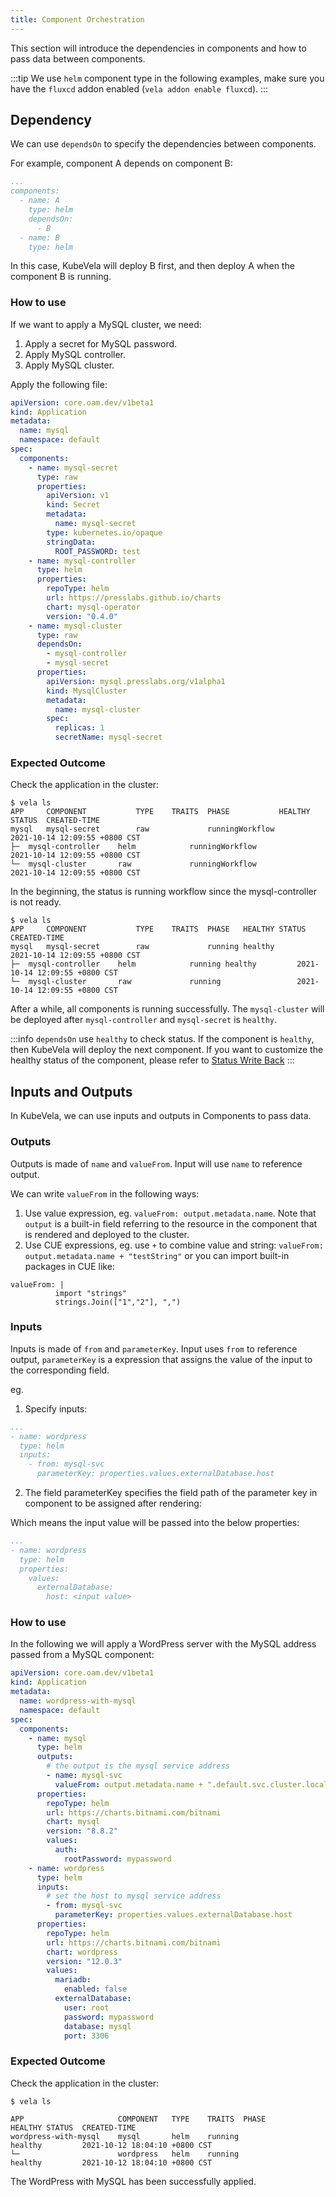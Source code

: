```yaml
---
title: Component Orchestration
---
```


This section will introduce the dependencies in components and how to pass data between components.

:::tip
We use `helm` component type in the following examples, make sure you have the `fluxcd` addon enabled (`vela addon enable fluxcd`).
:::

## Dependency

We can use `dependsOn` to specify the dependencies between components.

For example, component A depends on component B:

```yaml
...
components:
  - name: A
    type: helm
    dependsOn:
      - B
  - name: B
    type: helm
```

In this case, KubeVela will deploy B first, and then deploy A when the component B is running.

### How to use

If we want to apply a MySQL cluster, we need:

1. Apply a secret for MySQL password.
2. Apply MySQL controller.
3. Apply MySQL cluster.

Apply the following file:

```yaml
apiVersion: core.oam.dev/v1beta1
kind: Application
metadata:
  name: mysql
  namespace: default
spec:
  components:
    - name: mysql-secret
      type: raw
      properties:
        apiVersion: v1
        kind: Secret
        metadata:
          name: mysql-secret
        type: kubernetes.io/opaque
        stringData:
          ROOT_PASSWORD: test
    - name: mysql-controller
      type: helm
      properties:
        repoType: helm
        url: https://presslabs.github.io/charts
        chart: mysql-operator
        version: "0.4.0"
    - name: mysql-cluster
      type: raw
      dependsOn:
        - mysql-controller
        - mysql-secret
      properties:
        apiVersion: mysql.presslabs.org/v1alpha1
        kind: MysqlCluster
        metadata:
          name: mysql-cluster
        spec:
          replicas: 1
          secretName: mysql-secret
```

### Expected Outcome

Check the application in the cluster:

```shell
$ vela ls
APP  	COMPONENT       	TYPE	TRAITS	PHASE          	HEALTHY	STATUS	CREATED-TIME
mysql	mysql-secret    	raw 	      	runningWorkflow	       	      	2021-10-14 12:09:55 +0800 CST
├─ 	mysql-controller	helm	      	runningWorkflow	       	      	2021-10-14 12:09:55 +0800 CST
└─ 	mysql-cluster   	raw 	      	runningWorkflow	       	      	2021-10-14 12:09:55 +0800 CST
```

In the beginning, the status is running workflow since the mysql-controller is not ready.

```shell
$ vela ls
APP  	COMPONENT       	TYPE	TRAITS	PHASE  	HEALTHY	STATUS	CREATED-TIME
mysql	mysql-secret    	raw 	      	running	healthy	      	2021-10-14 12:09:55 +0800 CST
├─ 	mysql-controller	helm	      	running	healthy	      	2021-10-14 12:09:55 +0800 CST
└─ 	mysql-cluster   	raw 	      	running	       	      	2021-10-14 12:09:55 +0800 CST
```

After a while, all components is running successfully. The `mysql-cluster` will be deployed after `mysql-controller` and `mysql-secret` is `healthy`.

:::info
`dependsOn` use `healthy` to check status. If the component is `healthy`, then KubeVela will deploy the next component. If you want to customize the healthy status of the component, please refer to [Status Write Back](../../platform-engineers/traits/status)
:::

## Inputs and Outputs

In KubeVela, we can use inputs and outputs in Components to pass data.

### Outputs

Outputs is made of `name` and `valueFrom`. Input will use `name` to reference output.

We can write `valueFrom` in the following ways:
1. Use value expression, eg. `valueFrom: output.metadata.name`. Note that `output` is a built-in field referring to the resource in the component that is rendered and deployed to the cluster.
2. Use CUE expressions, eg. use `+` to combine value and string: `valueFrom: output.metadata.name + "testString"` or you can import built-in packages in CUE like:
```
valueFrom: |
          import "strings"
          strings.Join(["1","2"], ",")
```

### Inputs

Inputs is made of `from` and `parameterKey`. Input uses `from` to reference output, `parameterKey` is a expression that assigns the value of the input to the corresponding field.

eg.

1. Specify inputs:

```yaml
...
- name: wordpress
  type: helm
  inputs:
    - from: mysql-svc
      parameterKey: properties.values.externalDatabase.host
```

2. The field parameterKey specifies the field path of the parameter key in component to be assigned after rendering:

Which means the input value will be passed into the below properties:

```yaml
...
- name: wordpress
  type: helm
  properties:
    values:
      externalDatabase:
        host: <input value>
```

### How to use

In the following we will apply a WordPress server with the MySQL address passed from a MySQL component:

```yaml
apiVersion: core.oam.dev/v1beta1
kind: Application
metadata:
  name: wordpress-with-mysql
  namespace: default
spec:
  components:
    - name: mysql
      type: helm
      outputs:
        # the output is the mysql service address
        - name: mysql-svc
          valueFrom: output.metadata.name + ".default.svc.cluster.local"
      properties:
        repoType: helm
        url: https://charts.bitnami.com/bitnami
        chart: mysql
        version: "8.8.2"
        values:
          auth:
            rootPassword: mypassword
    - name: wordpress
      type: helm
      inputs:
        # set the host to mysql service address
        - from: mysql-svc
          parameterKey: properties.values.externalDatabase.host
      properties:
        repoType: helm
        url: https://charts.bitnami.com/bitnami
        chart: wordpress
        version: "12.0.3"
        values:
          mariadb:
            enabled: false
          externalDatabase:
            user: root
            password: mypassword
            database: mysql
            port: 3306
```

### Expected Outcome

Check the application in the cluster:

```shell
$ vela ls

APP                 	COMPONENT	TYPE	TRAITS	PHASE          	HEALTHY	STATUS	CREATED-TIME
wordpress-with-mysql	mysql    	helm	running	                healthy	        2021-10-12 18:04:10 +0800 CST
└─                	    wordpress	helm	running	                healthy	       	2021-10-12 18:04:10 +0800 CST
```

The WordPress with MySQL has been successfully applied.